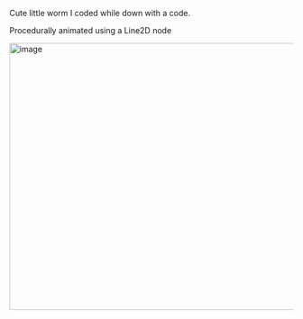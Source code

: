 Cute little worm I coded while down with a code. 

Procedurally animated using a Line2D node

<img width="752" height="474" alt="image" src="https://github.com/user-attachments/assets/a915f8fc-92e4-40a9-b5b8-12767d882949" />

